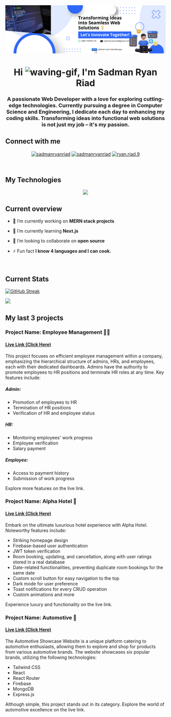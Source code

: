 <a href="https://www.linkedin.com/in/sadmanryanriad/" target="_blank">
  <img src="https://github.com/sadmanryanriad/sadmanryanriad/blob/main/images/github-banner-3.png" />
</a>

<h1 align="center">Hi <img src="https://user-images.githubusercontent.com/18350557/176309783-0785949b-9127-417c-8b55-ab5a4333674e.gif" alt="waving-gif">, I'm Sadman Ryan Riad</h1>
<h3 align="center">A passionate Web Developer with a love for exploring cutting-edge technologies. Currently pursuing a degree in Computer Science and Engineering, I dedicate each day to enhancing my coding skills. Transforming ideas into functional web solutions is not just my job – it's my passion.</h3>

## Connect with me
<p align="center">
  <a href="https://twitter.com/sadmanryanriad" target="_blank"><img align="center" src="https://raw.githubusercontent.com/rahuldkjain/github-profile-readme-generator/master/src/images/icons/Social/twitter.svg" alt="sadmanryanriad" height="30" width="40" /></a>
  <a href="https://linkedin.com/in/sadmanryanriad" target="_blank"><img align="center" src="https://raw.githubusercontent.com/rahuldkjain/github-profile-readme-generator/master/src/images/icons/Social/linked-in-alt.svg" alt="sadmanryanriad" height="30" width="40" /></a>
  <a href="https://fb.com/ryan.riad.9" target="_blank"><img align="center" src="https://raw.githubusercontent.com/rahuldkjain/github-profile-readme-generator/master/src/images/icons/Social/facebook.svg" alt="ryan.riad.9" height="30" width="40" /></a>
</p>

<br/>

## My Technologies
<!-- https://github.com/tandpfun/skill-icons -->
<p align="center">
  <a>
    <img src="https://skillicons.dev/icons?i=git,html,css,tailwind,javascript,react,nodejs,express,postman,mongodb," />
  </a>
</p>

## Current overview

- 🔭 I’m currently working on **MERN stack projects**

- 🌱 I’m currently learning **Next.js**

- 👯 I’m looking to collaborate on **open source**

- ⚡ Fun fact **I know 4 languages and I can cook.**

<br/>

## Current Stats
[![GitHub Streak](https://github-readme-streak-stats.herokuapp.com?user=sadmanryanriad&theme=github-dark-dimmed)](https://git.io/streak-stats)

![](http://github-profile-summary-cards.vercel.app/api/cards/stats?username=sadmanryanriad&theme=github_dark)


## My last 3 projects

### Project Name: Employee Management 👨‍🏭
#### [Live Link (Click Here)](https://assignment-12-14f39.web.app/)
This project focuses on efficient employee management within a company, emphasizing the hierarchical structure of admins, HRs, and employees, each with their dedicated dashboards. Admins have the authority to promote employees to HR positions and terminate HR roles at any time. Key features include:

##### Admin:
- Promotion of employees to HR
- Termination of HR positions
- Verification of HR and employee status

##### HR:
- Monitoring employees' work progress
- Employee verification
- Salary payment

##### Employee:
- Access to payment history
- Submission of work progress

Explore more features on the live link.

### Project Name: Alpha Hotel 🏩
#### [Live Link (Click Here)](https://assignment-11-785f0.web.app/)
Embark on the ultimate luxurious hotel experience with Alpha Hotel. Noteworthy features include:

- Striking homepage design
- Firebase-based user authentication
- JWT token verification
- Room booking, updating, and cancellation, along with user ratings stored in a real database
- Date-related functionalities, preventing duplicate room bookings for the same date
- Custom scroll button for easy navigation to the top
- Dark mode for user preference
- Toast notifications for every CRUD operation
- Custom animations and more

Experience luxury and functionality on the live link.

### Project Name: Automotive 🚗
#### [Live Link (Click Here)](https://assignment-10-automotive.web.app/)
The Automotive Showcase Website is a unique platform catering to automotive enthusiasts, allowing them to explore and shop for products from various automotive brands. The website showcases six popular brands, utilizing the following technologies:

- Tailwind CSS
- React
- React Router
- Firebase
- MongoDB
- Express.js

Although simple, this project stands out in its category. Explore the world of automotive excellence on the live link.
